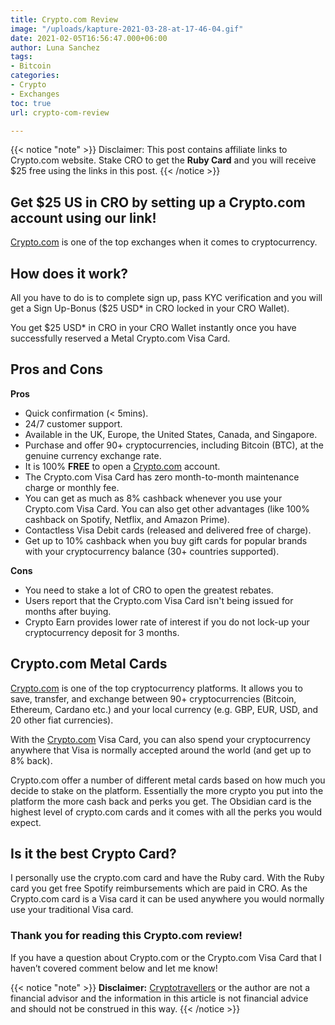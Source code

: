 ```yaml
---
title: Crypto.com Review
image: "/uploads/kapture-2021-03-28-at-17-46-04.gif"
date: 2021-02-05T16:56:47.000+06:00
author: Luna Sanchez
tags:
- Bitcoin
categories:
- Crypto
- Exchanges
toc: true
url: crypto-com-review

---
```

{{< notice "note" >}}
Disclaimer: This post contains affiliate links to Crypto.com website.  Stake CRO to get the **Ruby Card** and you will receive $25 free using the links in this post.
{{< /notice >}}

## Get $25 US in CRO by setting up a Crypto.com account using our link!

[Crypto.com](/link/sign-up-crypto-dot-com) is one of the top exchanges when it comes to cryptocurrency.

## How does it work?

All you have to do is to complete sign up, pass KYC verification and you will get a Sign Up-Bonus ($25 USD* in CRO locked in your CRO Wallet).

You get $25 USD* in CRO in your CRO Wallet instantly once you have successfully reserved a Metal Crypto.com Visa Card.

## Pros and Cons

**Pros**

* Quick confirmation (< 5mins).
* 24/7 customer support.
* Available in the UK, Europe, the United States, Canada, and Singapore.
* Purchase and offer 90+ cryptocurrencies, including Bitcoin (BTC), at the genuine currency exchange rate.
* It is 100% **FREE** to open a [Crypto.com](/link/sign-up-crypto-dot-com) account.
* The Crypto.com Visa Card has zero month-to-month maintenance charge or monthly fee.
* You can get as much as 8% cashback whenever you use your Crypto.com Visa Card. You can also get other advantages (like 100% cashback on Spotify, Netflix, and Amazon Prime).
* Contactless Visa Debit cards (released and delivered free of charge).
* Get up to 10% cashback when you buy gift cards for popular brands with your cryptocurrency balance (30+ countries supported).

**Cons**

* You need to stake a lot of CRO to open the greatest rebates.
* Users report that the Crypto.com Visa Card isn't being issued for months after buying.
* Crypto Earn provides lower rate of interest if you do not lock-up your cryptocurrency deposit for 3 months.

## Crypto.com Metal Cards

[Crypto.com](/link/sign-up-crypto-dot-com) is one of the top cryptocurrency platforms. It allows you to save, transfer, and exchange between 90+ cryptocurrencies (Bitcoin, Ethereum, Cardano etc.) and your local currency (e.g. GBP, EUR, USD, and 20 other fiat currencies).

With the [Crypto.com](/link/sign-up-crypto-dot-com) Visa Card, you can also spend your cryptocurrency anywhere that Visa is normally accepted around the world (and get up to 8% back).

Crypto.com offer a number of different metal cards based on how much you decide to stake on the platform.  Essentially the more crypto you put into the platform the more cash back and perks you get.  The Obsidian card is the highest level of crypto.com cards and it comes with all the perks you would expect.

## Is it the best Crypto Card?

I personally use the crypto.com card and have the Ruby card. With the Ruby card you get free Spotify reimbursements which are paid in CRO.  As the Crypto.com card is a Visa card it can be used anywhere you would normally use your traditional Visa card.

### Thank you for reading this Crypto.com review!

If you have a question about Crypto.com or the Crypto.com Visa Card that I haven’t covered comment below and let me know!

{{< notice "note" >}} **Disclaimer:** [Cryptotravellers](https://cryptotravellers.com) or the author are not a financial advisor and the information in this article is not financial advice and should not be construed in this way. {{< /notice >}}